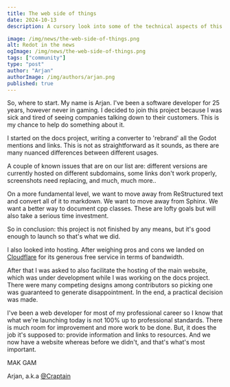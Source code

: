 ```yaml
---
title: The web side of things
date: 2024-10-13
description: A cursory look into some of the technical aspects of this website and related projects.

image: /img/news/the-web-side-of-things.png
alt: Redot in the news
ogImage: /img/news/the-web-side-of-things.png
tags: ["community"]
type: "post"
author: "Arjan"
authorImage: /img/authors/arjan.png
published: true
---
```


So, where to start. My name is Arjan. I've been a software developer for 25 years, however never in 
gaming. I decided to join this project because I was sick and tired of seeing companies talking down
to their customers. This is my chance to help do something about it.

I started on the docs project, writing a converter to 'rebrand' all the Godot mentions and links.
This is not as straightforward as it sounds, as there are many nuanced differences between different
usages.

A couple of known issues that are on our list are: different versions are currently hosted on different
subdomains, some links don't work properly, screenshots need replacing, and much, much more..

On a more fundamental level, we want to move away from ReStructured text and convert all of it to
markdown. We want to move away from Sphinx. We want a better way to document cpp classes. These are lofty
goals but will also take a serious time investment.

So in conclusion: this project is not finished by any means, but it's good enough to launch so that's
what we did.

I also looked into hosting. After weighing pros and cons we landed on [Cloudflare](https://www.cloudflare.com)
for its generous free service in terms of bandwidth.

After that I was asked to also facilitate the hosting of the main website, which was under development
while I was working on the docs project. There were many competing designs among contributors so picking
one was guaranteed to generate disappointment. In the end, a practical decision was made.

I've been a web developer for most of my professional career so I know that what we're launching today 
is not 100% up to professional standards. There is much room for improvement and more work to be done. But,
it does the job it's supposed to: provide information and links to resources. And we now have a website 
whereas before we didn't, and that's what's most important.

MAK GAM

Arjan, a.k.a [@Craptain](https://x.com/craptain)